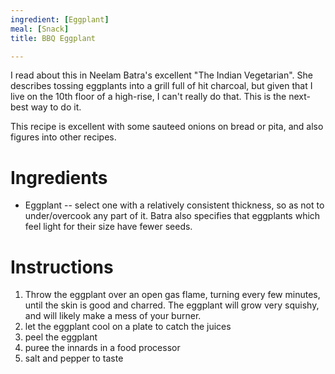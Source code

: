 ```yaml
---
ingredient: [Eggplant]
meal: [Snack]
title: BBQ Eggplant

---
```

I read about this in Neelam Batra's excellent "The Indian Vegetarian".  She describes tossing eggplants into a grill full of hit charcoal, but given that I live on the 10th floor of a high-rise, I can't really do that.  This is the next-best way to do it.

This recipe is excellent with some sauteed onions on bread or pita, and also figures into other recipes.


# Ingredients

 *  Eggplant -- select one with a relatively consistent thickness, so as not to under/overcook any part of it.  Batra also specifies that eggplants which feel light for their size have fewer seeds.


# Instructions

 1.  Throw the eggplant over an open gas flame, turning every few minutes, until the skin is good and charred.  The eggplant will grow very squishy, and will likely make a mess of your burner.
 1.  let the eggplant cool on a plate to catch the juices
 1.  peel the eggplant
 1.  puree the innards in a food processor
 1.  salt and pepper to taste
